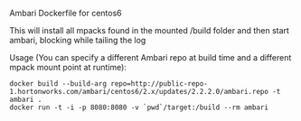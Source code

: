 Ambari Dockerfile for centos6

This will install all mpacks found in the mounted /build folder and then start ambari, blocking while tailing the log

Usage (You can specify a different Ambari repo at build time and a different mpack mount point at runtime):
```
docker build --build-arg repo=http://public-repo-1.hortonworks.com/ambari/centos6/2.x/updates/2.2.2.0/ambari.repo -t ambari .
docker run -t -i -p 8080:8080 -v `pwd`/target:/build --rm ambari
```
